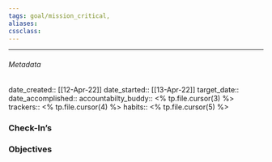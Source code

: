 ```yaml
---
tags: goal/mission_critical,  
aliases:
cssclass: 
---
```

---

###### Metadata 
date_created:: [[12-Apr-22]]
date_started:: [[13-Apr-22]]
target_date:: 
date_accomplished::
accountabilty_buddy:: <% tp.file.cursor(3) %>
trackers:: <% tp.file.cursor(4) %>
habits:: <% tp.file.cursor(5) %>

### Check-In’s
### Objectives






